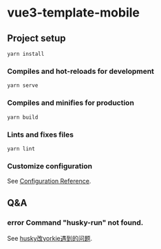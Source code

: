 # vue3-template-mobile

## Project setup
```
yarn install
```

### Compiles and hot-reloads for development
```
yarn serve
```

### Compiles and minifies for production
```
yarn build
```

### Lints and fixes files
```
yarn lint
```

### Customize configuration
See [Configuration Reference](https://cli.vuejs.org/config/).


## Q&A

### error Command "husky-run" not found.
See [husky改yorkie遇到的问题](https://blog.csdn.net/yuu2lee4/article/details/115181432).